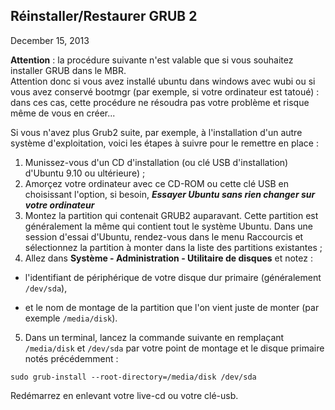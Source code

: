 
## Réinstaller/Restaurer GRUB 2

December 15, 2013  

**Attention** : la procédure suivante n'est valable que si vous souhaitez installer GRUB dans le MBR.  
Attention donc si vous avez installé ubuntu dans windows avec wubi ou si vous avez conservé bootmgr (par exemple, si votre ordinateur est tatoué) : dans ces cas, cette procédure ne résoudra pas votre problème et risque même de vous en créer...  

Si vous n'avez plus Grub2 suite, par exemple, à l'installation d'un autre système d'exploitation, voici les étapes à suivre pour le remettre en place :

1. Munissez-vous d'un CD d'installation (ou clé USB d'installation) d'Ubuntu 9.10 ou ultérieure) ;
2. Amorçez votre ordinateur avec ce CD-ROM ou cette clé USB en choisissant l'option, si besoin, ***Essayer Ubuntu sans rien changer sur votre ordinateur***
3. Montez la partition qui contenait GRUB2 auparavant. Cette partition est généralement la même qui contient tout le système Ubuntu. Dans une session d'essai d'Ubuntu, rendez-vous dans le menu Raccourcis et sélectionnez la partition à monter dans la liste des partitions existantes ;
4. Allez dans **Système - Administration - Utilitaire de disques** et notez :

- l'identifiant de périphérique de votre disque dur primaire (généralement `/dev/sda`),

- et le nom de montage de la partition que l'on vient juste de monter (par exemple `/media/disk`).

5. Dans un terminal, lancez la commande suivante en remplaçant `/media/disk` et `/dev/sda` par votre point de montage et le disque primaire notés précédemment :

`sudo grub-install --root-directory=/media/disk /dev/sda`

Redémarrez en enlevant votre live-cd ou votre clé-usb.